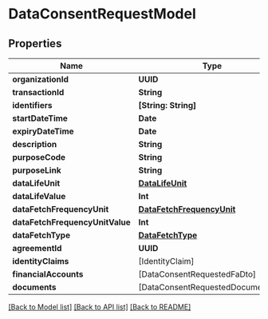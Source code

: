 # DataConsentRequestModel

## Properties
Name | Type | Description | Notes
------------ | ------------- | ------------- | -------------
**organizationId** | **UUID** |  | [optional] 
**transactionId** | **String** |  | [optional] 
**identifiers** | **[String: String]** |  | [optional] 
**startDateTime** | **Date** |  | [optional] 
**expiryDateTime** | **Date** |  | [optional] 
**description** | **String** |  | [optional] 
**purposeCode** | **String** |  | [optional] 
**purposeLink** | **String** |  | [optional] 
**dataLifeUnit** | [**DataLifeUnit**](DataLifeUnit.md) |  | [optional] 
**dataLifeValue** | **Int** |  | [optional] 
**dataFetchFrequencyUnit** | [**DataFetchFrequencyUnit**](DataFetchFrequencyUnit.md) |  | [optional] 
**dataFetchFrequencyUnitValue** | **Int** |  | [optional] 
**dataFetchType** | [**DataFetchType**](DataFetchType.md) |  | [optional] 
**agreementId** | **UUID** |  | [optional] 
**identityClaims** | [IdentityClaim] |  | [optional] 
**financialAccounts** | [DataConsentRequestedFaDto] |  | [optional] 
**documents** | [DataConsentRequestedDocumentDto] |  | [optional] 

[[Back to Model list]](../README.md#documentation-for-models) [[Back to API list]](../README.md#documentation-for-api-endpoints) [[Back to README]](../README.md)


